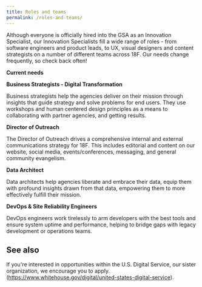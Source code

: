 ```yaml
---
title: Roles and teams
permalink: /roles-and-teams/
---
```

Although everyone is officially hired into the GSA as an Innovation Specialist, our Innovation Specialists fill a wide range of roles - from software engineers and product leads, to UX, visual designers and content strategists on a number of different teams across 18F. Our needs change frequently, so check back often!

**Current needs**

**Business Strategists - Digital Transformation**

Business strategists help the agencies deliver on their mission through insights that guide strategy and solve problems for end users. They use workshops and human centered design principles as a means to collaborating with partner agencies, and getting results. 

**Director of Outreach**

The Director of Outreach drives a comprehensive internal and external communications strategy for 18F. This includes editorial and content on our website, social media, events/conferences, messaging, and general community evangelism.

**Data Architect**

Data architects help agencies liberate and embrace their data, equip them with profound insights drawn from that data, empowering them to more effectively fulfill their mission.

**DevOps & Site Reliability Engineers**

DevOps engineers work tirelessly to arm developers with the best tools and ensure system uptime and performance, helping to bridge gaps with legacy development or operations teams.

## See also

If you're interested in opportunities within the U.S. Digital Service, our sister organization, we encourage you to apply. (https://www.whitehouse.gov/digital/united-states-digital-service). 
